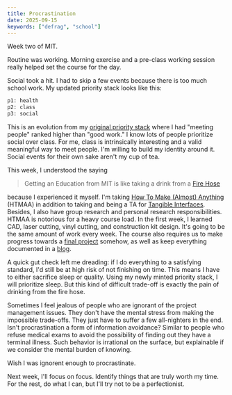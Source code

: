 ```yaml
---
title: Procrastination
date: 2025-09-15
keywords: ["defrag", "school"]
---
```


Week two of MIT.

Routine was working. Morning exercise and a pre-class working session really helped set the course for the day.

Social took a hit. I had to skip a few events because there is too much school work. My updated priority stack looks like this:

```txt
p1: health
p2: class
p3: social
```

This is an evolution from my [original priority stack](./20250906-defragmentation.md) where I had "meeting people" ranked higher than "good work." I know lots of people prioritize social over class. For me, class is intrinsically interesting and a valid meaningful way to meet people. I'm willing to build my identity around it. Social events for their own sake aren't my cup of tea.

This week, I understood the saying

> Getting an Education from MIT is like taking a drink from a [Fire Hose](https://hacks.mit.edu/Hacks/by_year/1991/fire_hydrant/)

because I experienced it myself. I'm taking [How To Make (Almost) Anything](https://fab.cba.mit.edu/classes/MAS.863/) (HTMAA) in addition to taking and being a TA for [Tangible Interfaces](https://www.media.mit.edu/courses/MAS834-2025/). Besides, I also have group research and personal research responsibilities. HTMAA is notorious for a heavy course load. In the first week, I learned CAD, laser cutting, vinyl cutting, and construction kit design. It's going to be the same amount of work every week. The course also requires us to make progress towards a [final project](https://fab.cba.mit.edu/classes/863.25/people/SunChuanqi/posts/week-1-getting-started/) somehow, as well as keep everything documented in a [blog](https://fab.cba.mit.edu/classes/863.25/people/SunChuanqi/).

A quick gut check left me dreading: if I do everything to a satisfying standard, I'd still be at high risk of not finishing on time. This means I have to either sacrifice sleep or quality. Using my newly minted priority stack, I will prioritize sleep. But this kind of difficult trade-off is exactly the pain of drinking from the fire hose.

Sometimes I feel jealous of people who are ignorant of the project management issues. They don't have the mental stress from making the impossible trade-offs. They just have to suffer a few all-nighters in the end. Isn't procrastination a form of information avoidance? Similar to people who refuse medical exams to avoid the possibility of finding out they have a terminal illness. Such behavior is irrational on the surface, but explainable if we consider the mental burden of knowing.

Wish I was ignorent enough to procrastinate.

Next week, I'll focus on focus. Identify things that are truly worth my time. For the rest, do what I can, but I'll try not to be a perfectionist.
